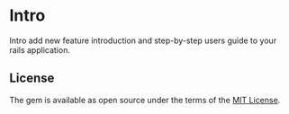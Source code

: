 # Intro

Intro add new feature introduction and step-by-step users guide to your rails application.

## License

The gem is available as open source under the terms of the [MIT License](https://opensource.org/licenses/MIT).